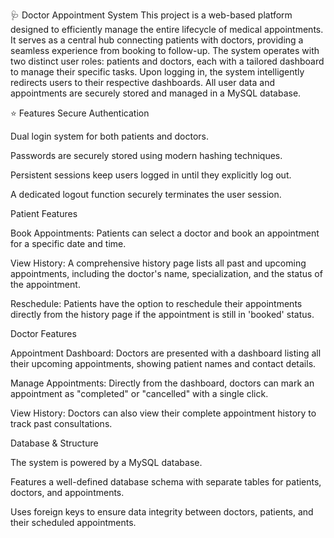 🩺 Doctor Appointment System
This project is a web-based platform designed to efficiently manage the entire lifecycle of medical appointments. It serves as a central hub connecting patients with doctors, providing a seamless experience from booking to follow-up. The system operates with two distinct user roles: patients and doctors, each with a tailored dashboard to manage their specific tasks. Upon logging in, the system intelligently redirects users to their respective dashboards. All user data and appointments are securely stored and managed in a MySQL database.

⭐ Features
Secure Authentication

Dual login system for both patients and doctors.

Passwords are securely stored using modern hashing techniques.

Persistent sessions keep users logged in until they explicitly log out.

A dedicated logout function securely terminates the user session.

Patient Features

Book Appointments: Patients can select a doctor and book an appointment for a specific date and time.

View History: A comprehensive history page lists all past and upcoming appointments, including the doctor's name, specialization, and the status of the appointment.

Reschedule: Patients have the option to reschedule their appointments directly from the history page if the appointment is still in 'booked' status.

Doctor Features

Appointment Dashboard: Doctors are presented with a dashboard listing all their upcoming appointments, showing patient names and contact details.

Manage Appointments: Directly from the dashboard, doctors can mark an appointment as "completed" or "cancelled" with a single click.

View History: Doctors can also view their complete appointment history to track past consultations.

Database & Structure

The system is powered by a MySQL database.

Features a well-defined database schema with separate tables for patients, doctors, and appointments.

Uses foreign keys to ensure data integrity between doctors, patients, and their scheduled appointments.
